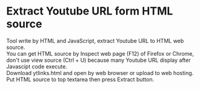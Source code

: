 # Extract Youtube URL form HTML source
Tool write by HTML and JavaScript, extract Youtube URL to HTML web source.<br>
You can get HTML source by Inspect web page (F12) of Firefox or Chrome, don't use view source (Ctrl + U) because many Youtube URL display after Javascipt code execute.<br>
Download ytlinks.html and open by web browser or upload to web hosting.<br>
Put HTML source to top textarea then press Extract button.<br>
